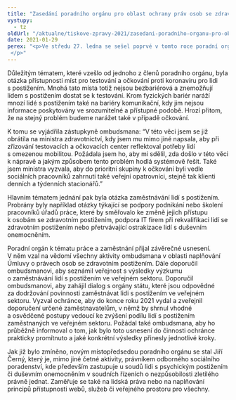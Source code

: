```yaml
---
title: "Zasedání poradního orgánu pro oblast ochrany práv osob se zdravotním postižením"
vystupy:
  - tz
oldUrl: "/aktualne/tiskove-zpravy-2021/zasedani-poradniho-organu-pro-oblast-ochrany-prav-osob-se-zdravotnim-postizenim"
date: 2021-01-29
perex: "<p>Ve středu 27. ledna se sešel poprvé v tomto roce poradní orgán pro monitorování práv lidí s postižením. Setkání se vzhledem k epidemii konalo online. Hlavním tématem jednání bylo zaměstnávání a práce lidí s postižením a problémy, kterým na pracovním trhu čelí. Na jednání byla diskutována také aktuální problematika týkající se přístupnosti testovacích a očkovacích míst pro lidi s postižením. V této věci se zástupkyně ombudsmana Monika Šimůnková, která poradnímu orgánu předsedá, obrátila na ministra zdravotnictví. Zvolen byl také nový místopředseda poradního orgánu, jímž se stal právník Jiří Černý. </p>"
---
```


<!-- imported from the old website -->

<p>Důležitým tématem, které vzešlo od jednoho z členů poradního orgánu, byla otázka přístupnosti míst pro testování a očkování proti koronaviru pro lidi s postižením. Mnohá tato místa totiž nejsou bezbariérová a znemožňují lidem s postižením dostat se k testování. Krom fyzických bariér naráží mnozí lidé s postižením také na bariéry komunikační, kdy jim nejsou informace poskytovány ve srozumitelné a přístupné podobě. Hrozí přitom, že na stejný problém budeme narážet také v případě očkování. </p><p>K tomu se vyjádřila zástupkyně ombudsmana: “V této věci jsem se již obrátila na ministra zdravotnictví, kdy jsem mu mimo jiné napsala, aby při zřizování testovacích a očkovacích center reflektoval potřeby lidí s omezenou mobilitou. Požádala jsem ho, aby mi sdělil, zda došlo v této věci k nápravě a jakým způsobem tento problém hodlá systémově řešit. Také jsem ministra vyzvala, aby do prioritní skupiny k očkování byli vedle sociálních pracovníků zahrnuti také veřejní opatrovníci, stejně tak klienti denních a týdenních stacionářů.”</p><p>Hlavním tématem jednání pak byla otázka zaměstnávání lidí s postižením. Probrány byly například otázky týkající se podpory podnikání nebo školení pracovníků úřadů práce, které by směřovalo ke změně jejich přístupu k osobám se zdravotním postižením, podpora IT firem při rekvalifikaci lidí se zdravotním postižením nebo přetrvávající ostrakizace lidí s duševním onemocněním.</p><p>Poradní orgán k tématu práce a zaměstnání přijal závěrečné usnesení. V něm vzal na vědomí všechny aktivity ombudsmana v oblasti naplňování Úmluvy o právech osob se zdravotním postižením. Dále doporučil ombudsmanovi, aby seznámil veřejnost s výsledky výzkumu o zaměstnávání lidí s postižením ve veřejném sektoru. Doporučil ombudsmanovi, aby zahájil dialog s orgány státu, které jsou odpovědné za dodržování povinnosti zaměstnávat lidi s postižením ve veřejném sektoru. Vyzval ochránce, aby do konce roku 2021 vydal a zveřejnil doporučení určené zaměstnavatelům, v němž by shrnul vhodné a osvědčené postupy vedoucí ke zvýšení podílu lidí s postižením zaměstnaných ve veřejném sektoru. Požádal také ombudsmana, aby ho průběžně informoval o tom, jak bylo toto usnesení do činnosti ochránce prakticky promítnuto a jaké konkrétní výsledky přinesly jednotlivé kroky. </p><p>Jak již bylo zmíněno, novým místopředsedou poradního orgánu se stal Jiří Černý, který je, mimo jiné četné aktivity, právníkem odborného sociálního poradenství, kde především zastupuje u soudů lidi s psychickým postižením či duševním onemocněním v soudních řízeních o nezpůsobilosti zletilého právně jednat. Zaměřuje se také na lidská práva nebo na naplňování principů přístupnosti webů, služeb či veřejného prostoru pro všechny. </p>
